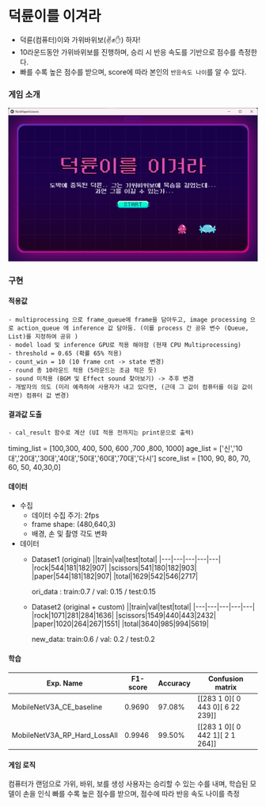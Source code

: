 # 덕륜이를 이겨라
- 덕륜(컴퓨터)이와 가위바위보(✌️✊✋) 하자!
- 10라운드동안 가위바위보를 진행하며, 승리 시 반응 속도를 기반으로 점수를 측정한다.
- 빠를 수록 높은 점수를 받으며, score에 따라 본인의 `반응속도 나이`를 알 수 있다.
 
### 게임 소개
<img src="main_screen.png">

### 구현
#### 적용값
    - multiprocessing 으로 frame_queue에 frame을 담아두고, image processing 으로 action_queue 에 inference 값 담아둠. (이를 process 간 공유 변수 (Queue, List)를 지정하여 공유 )
    - model load 및 inference GPU로 적용 해야함 (현재 CPU Multiprocessing)
    - threshold = 0.65 (확률 65% 적용)
    - count_win = 10 (10 frame cnt -> state 변경)
    - round 총 10라운드 적용 (5라운드는 조금 적은 듯)
    - sound 미적용 (BGM 및 Effect sound 찾아보기) -> 추후 변경
    - 개발자의 의도 (미리 예측하여 사용자가 내고 있다면, (근데 그 값이 컴퓨터를 이길 값이라면) 컴퓨터 값 변경)

#### 결과값 도출

    - cal_result 함수로 계산 (UI 적용 전까지는 print문으로 출력)

 timing_list = [100,300, 400, 500, 600 ,700 ,800, 1000]
 age_list = ['신','10대','20대','30대','40대','50대','60대','70대','다시']
 score_list = [100, 90, 80, 70, 60, 50, 40,30,0]

#### 데이터
- 수집
    - 데이터 수집 주기: 2fps
    - frame shape: (480,640,3)
    - 배경, 손 및 촬영 각도 변화
- 데이터
    - Dataset1 (original)
        ||train|val|test|total|
        |---|---|---|---|---|
        |rock|544|181|182|907|
        |scissors|541|180|182|903|
        |paper|544|181|182|907|
        |total|1629|542|546|2717|
        
        ori_data : train:0.7 / val: 0.15 / test:0.15

    - Dataset2 (original + custom)
        ||train|val|test|total|
        |---|---|---|---|---|
        |rock|1071|281|284|1636|
        |scissors|1549|440|443|2432|
        |paper|1020|264|267|1551|
        |total|3640|985|994|5619|
    
        new_data:  train:0.6 / val: 0.2 / test:0.2

#### 학습

|Exp. Name|F1-score|Accuracy|Confusion matrix|
|---|---|---|---|
|MobileNetV3A_CE_baseline|0.9690|97.08%|[[283   1   0][  0 443   0][  6  22 239]]|
|MobileNetV3A_RP_Hard_LossAll|0.9946|99.50%|[[283   1   0][  0 442   1][  2   1 264]]|


#### 게임 로직
컴퓨터가 랜덤으로 가위, 바위, 보를 생성
사용자는 승리할 수 있는 수를 내며, 학습된 모델이 손을 인식
빠를 수록 높은 점수를 받으며, 점수에 따라 반응 속도 나이를 측정
